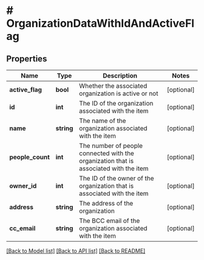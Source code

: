 # # OrganizationDataWithIdAndActiveFlag

## Properties

Name | Type | Description | Notes
------------ | ------------- | ------------- | -------------
**active_flag** | **bool** | Whether the associated organization is active or not | [optional]
**id** | **int** | The ID of the organization associated with the item | [optional]
**name** | **string** | The name of the organization associated with the item | [optional]
**people_count** | **int** | The number of people connected with the organization that is associated with the item | [optional]
**owner_id** | **int** | The ID of the owner of the organization that is associated with the item | [optional]
**address** | **string** | The address of the organization | [optional]
**cc_email** | **string** | The BCC email of the organization associated with the item | [optional]

[[Back to Model list]](../README.md#documentation-for-models) [[Back to API list]](../README.md#documentation-for-api-endpoints) [[Back to README]](../README.md)
